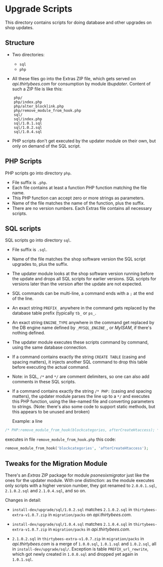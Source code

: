
# Upgrade Scripts

This directory contains scripts for doing database and other upgrades on
shop updates.

## Structure

- Two directories:
  - `sql`
  - `php`

- All these files go into the Extras ZIP file, which gets served on
  *api.thirtybees.com* for consumption by module *tbupdater*. Content of such a
  ZIP file is like this:
```
    php/
    php/index.php
    php/alter_blocklink.php
    php/remove_module_from_hook.php
    sql/
    sql/index.php
    sql/1.0.1.sql
    sql/1.0.2.sql
    sql/1.0.4.sql
```

- PHP scripts don't get executed by the updater module on their own, but only
  on demand of the SQL script.


## PHP Scripts

PHP scripts go into directory `php`.

  - File suffix is `.php`.
  - Each file contains at least a function PHP function matching the file name.
  - This PHP function can accept zero or more strings as parameters.
  - Name of the file matches the name of the function, plus the suffix.
  - There are no version numbers. Each Extras file contains all necessary
    scripts.


## SQL scripts

SQL scripts go into directory `sql`.

  - File suffix is `.sql`.
  - Name of the file matches the shop software version the SQL script upgrades
    to, plus the suffix.
  - The updater module looks at the shop software version running before the
    update and drops all SQL scripts for earlier versions. SQL scripts for
    versions later than the version after the update are not expected.
  - SQL commands can be multi-line, a command ends with a `;` at the end of the
    line.
  - An exact string `PREFIX_` anywhere in the command gets replaced by the
    database table prefix (typically `tb_` or `ps_`.
  - An exact string `ENGINE_TYPE` anywhere in the command get replaced by the DB
    engine name defined by *`_MYSQL_ENGINE_`*, or *MyISAM*, if there's nothing
    defined.
  - The updater module executes these scripts command by command, using the
    same database connection.
  - If a command contains exactly the string `CREATE TABLE` (casing and spacing
    matters), it injects another SQL command to drop this table before executing
    the actual command.
  - Note: in SQL, `/*` and `*/` are comment delimiters, so one can also add
    comments in these SQL scripts.
  - If a command contains exactly the string `/* PHP:` (casing and spacing
    matters), the updater module parses the line up to a `*/` and executes this
    PHP function, using the like-named file and converting parameters to
    strings. (Note: there's also some code to support static methods, but this
    appears to be unused and broken)

    Example: a line
```sql
/* PHP:remove_module_from_hook(blockcategories, afterCreateHtaccess); */;
```
executes in file `remove_module_from_hook.php` this code:
```php
remove_module_from_hook('blockcategories', 'afterCreateHtaccess');
```


## Tweaks for the Migration Module

There's an *Extras* ZIP package for module *psonesixmigrator* just like the
ones for the updater module. With one distinction: as the module executes only
scripts with a higher version number, they got renamed to `2.0.0.1.sql`,
`2.1.0.2.sql` and `2.1.0.4.sql`, and so on.

Changes in detail:

- `install-dev/upgrade/sql/1.0.2.sql` matches `2.1.0.2.sql` in
  `thirtybees-extra-v1.0.7.zip` in `migration/packs` on *api.thirtybees.com*.

- `install-dev/upgrade/sql/1.0.4.sql` matches `2.1.0.4.sql` in
  `thirtybees-extra-v1.0.7.zip` in `migration/packs` in *api.thirtybees.com*.

- `2.1.0.2.sql` in `thirtybees-extra-v1.0.7.zip` in `migration/packs` in
  *api.thirtybees.com* is a merge of `1.0.0.sql`, `1.0.1.sql` and `1.0.2.sql`,
  all in `install-dev/upgrade/sql/`. Exception is table `PREFIX_url_rewrite`,
  which got newly created in `1.0.0.sql` and dropped yet again in `1.0.1.sql`.
